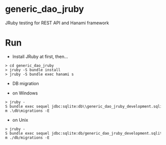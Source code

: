 # generic_dao_jruby

JRuby testing for REST API and Hanami framework

# Run

* Install JRuby at first, then...

```
> cd generic_dao_jruby
> jruby -S bundle install
> jruby -S bundle exec hanami s
```

* DB migration

* on Windows  

```
> jruby -S bundle exec sequel jdbc:sqlite:db\\generic_dao_jruby_development.sqlite -m .\db\migrations -E
```

* on Unix

```
> jruby -S bundle exec sequel jdbc:sqlite:db/generic_dao_jruby_development.sqlite -m ./db/migrations -E
```
